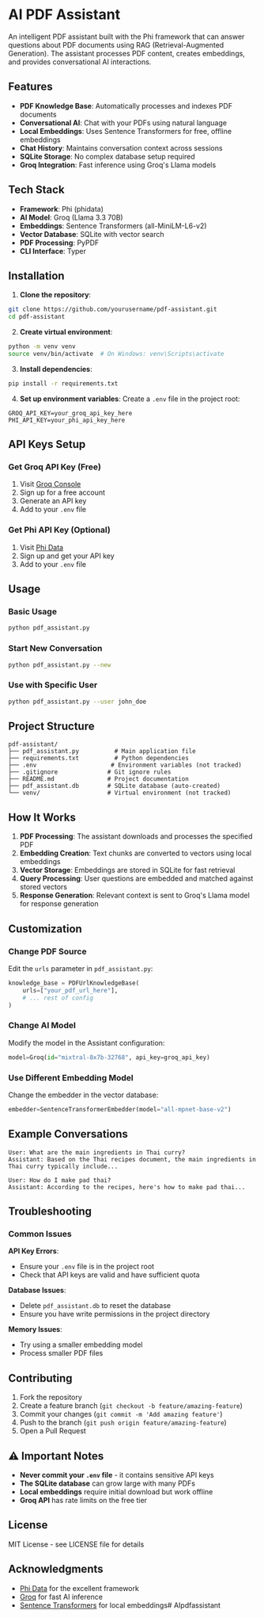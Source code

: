 # AI PDF Assistant

An intelligent PDF assistant built with the Phi framework that can answer questions about PDF documents using RAG (Retrieval-Augmented Generation). The assistant processes PDF content, creates embeddings, and provides conversational AI interactions.

## Features

- **PDF Knowledge Base**: Automatically processes and indexes PDF documents
- **Conversational AI**: Chat with your PDFs using natural language
- **Local Embeddings**: Uses Sentence Transformers for free, offline embeddings
- **Chat History**: Maintains conversation context across sessions
- **SQLite Storage**: No complex database setup required
- **Groq Integration**: Fast inference using Groq's Llama models

## Tech Stack

- **Framework**: Phi (phidata)
- **AI Model**: Groq (Llama 3.3 70B)
- **Embeddings**: Sentence Transformers (all-MiniLM-L6-v2)
- **Vector Database**: SQLite with vector search
- **PDF Processing**: PyPDF
- **CLI Interface**: Typer

## Installation

1. **Clone the repository**:
```bash
git clone https://github.com/yourusername/pdf-assistant.git
cd pdf-assistant
```

2. **Create virtual environment**:
```bash
python -m venv venv
source venv/bin/activate  # On Windows: venv\Scripts\activate
```

3. **Install dependencies**:
```bash
pip install -r requirements.txt
```

4. **Set up environment variables**:
Create a `.env` file in the project root:
```env
GROQ_API_KEY=your_groq_api_key_here
PHI_API_KEY=your_phi_api_key_here
```

## API Keys Setup

### Get Groq API Key (Free)
1. Visit [Groq Console](https://console.groq.com/)
2. Sign up for a free account
3. Generate an API key
4. Add to your `.env` file

### Get Phi API Key (Optional)
1. Visit [Phi Data](https://phidata.com/)
2. Sign up and get your API key
3. Add to your `.env` file

## Usage

### Basic Usage
```bash
python pdf_assistant.py
```

### Start New Conversation
```bash
python pdf_assistant.py --new
```

### Use with Specific User
```bash
python pdf_assistant.py --user john_doe
```

## Project Structure

```
pdf-assistant/
├── pdf_assistant.py          # Main application file
├── requirements.txt          # Python dependencies
├── .env                     # Environment variables (not tracked)
├── .gitignore              # Git ignore rules
├── README.md               # Project documentation
├── pdf_assistant.db        # SQLite database (auto-created)
└── venv/                   # Virtual environment (not tracked)
```

## How It Works

1. **PDF Processing**: The assistant downloads and processes the specified PDF
2. **Embedding Creation**: Text chunks are converted to vectors using local embeddings
3. **Vector Storage**: Embeddings are stored in SQLite for fast retrieval
4. **Query Processing**: User questions are embedded and matched against stored vectors
5. **Response Generation**: Relevant context is sent to Groq's Llama model for response generation

## Customization

### Change PDF Source
Edit the `urls` parameter in `pdf_assistant.py`:
```python
knowledge_base = PDFUrlKnowledgeBase(
    urls=["your_pdf_url_here"],
    # ... rest of config
)
```

### Change AI Model
Modify the model in the Assistant configuration:
```python
model=Groq(id="mixtral-8x7b-32768", api_key=groq_api_key)
```

### Use Different Embedding Model
Change the embedder in the vector database:
```python
embedder=SentenceTransformerEmbedder(model="all-mpnet-base-v2")
```

## Example Conversations

```
User: What are the main ingredients in Thai curry?
Assistant: Based on the Thai recipes document, the main ingredients in Thai curry typically include...

User: How do I make pad thai?
Assistant: According to the recipes, here's how to make pad thai...
```

## Troubleshooting

### Common Issues

**API Key Errors**:
- Ensure your `.env` file is in the project root
- Check that API keys are valid and have sufficient quota

**Database Issues**:
- Delete `pdf_assistant.db` to reset the database
- Ensure you have write permissions in the project directory

**Memory Issues**:
- Try using a smaller embedding model
- Process smaller PDF files

## Contributing

1. Fork the repository
2. Create a feature branch (`git checkout -b feature/amazing-feature`)
3. Commit your changes (`git commit -m 'Add amazing feature'`)
4. Push to the branch (`git push origin feature/amazing-feature`)
5. Open a Pull Request

## ⚠️ Important Notes

- **Never commit your `.env` file** - it contains sensitive API keys
- **The SQLite database** can grow large with many PDFs
- **Local embeddings** require initial download but work offline
- **Groq API** has rate limits on the free tier

## License

MIT License - see LICENSE file for details

## Acknowledgments

- [Phi Data](https://phidata.com/) for the excellent framework
- [Groq](https://groq.com/) for fast AI inference
- [Sentence Transformers](https://www.sbert.net/) for local embeddings# AIpdfassistant
